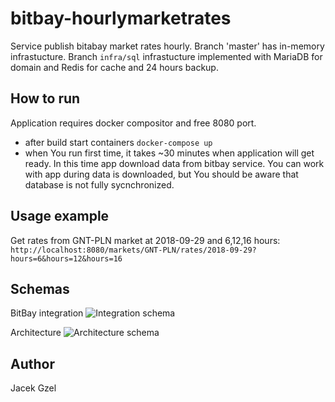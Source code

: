 # bitbay-hourlymarketrates

Service publish bitabay market rates hourly.
Branch 'master' has in-memory infrastucture.
Branch `infra/sql` infrastucture implemented with MariaDB for domain and Redis for cache and 24 hours backup.

## How to run

Application requires docker compositor and free 8080 port.

 - after build start containers `docker-compose up`
 - when You run first time, it takes ~30 minutes when application will get ready. In this time app download data from bitbay service. You can work with app during data is downloaded, but You should be aware that database is not fully sycnchronized.
 
## Usage example

Get rates from GNT-PLN market at 2018-09-29 and 6,12,16 hours:
`http://localhost:8080/markets/GNT-PLN/rates/2018-09-29?hours=6&hours=12&hours=16`

## Schemas

BitBay integration
![Integration schema](https://jgprogram.files.wordpress.com/2018/11/bitbayintegrationschema.png)

Architecture
![Architecture schema](https://jgprogram.files.wordpress.com/2018/11/architectureschema.png)

## Author
Jacek Gzel
